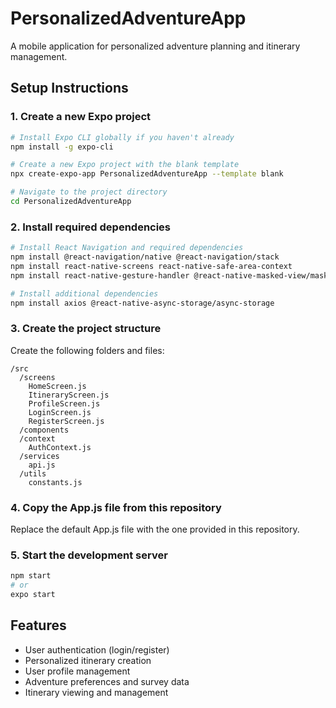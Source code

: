 # PersonalizedAdventureApp

A mobile application for personalized adventure planning and itinerary management.

## Setup Instructions

### 1. Create a new Expo project

```bash
# Install Expo CLI globally if you haven't already
npm install -g expo-cli

# Create a new Expo project with the blank template
npx create-expo-app PersonalizedAdventureApp --template blank

# Navigate to the project directory
cd PersonalizedAdventureApp
```

### 2. Install required dependencies

```bash
# Install React Navigation and required dependencies
npm install @react-navigation/native @react-navigation/stack
npm install react-native-screens react-native-safe-area-context
npm install react-native-gesture-handler @react-native-masked-view/masked-view

# Install additional dependencies
npm install axios @react-native-async-storage/async-storage
```

### 3. Create the project structure

Create the following folders and files:
```
/src
  /screens
    HomeScreen.js
    ItineraryScreen.js
    ProfileScreen.js
    LoginScreen.js
    RegisterScreen.js
  /components
  /context
    AuthContext.js
  /services
    api.js
  /utils
    constants.js
```

### 4. Copy the App.js file from this repository

Replace the default App.js file with the one provided in this repository.

### 5. Start the development server

```bash
npm start
# or
expo start
```

## Features

- User authentication (login/register)
- Personalized itinerary creation
- User profile management
- Adventure preferences and survey data
- Itinerary viewing and management